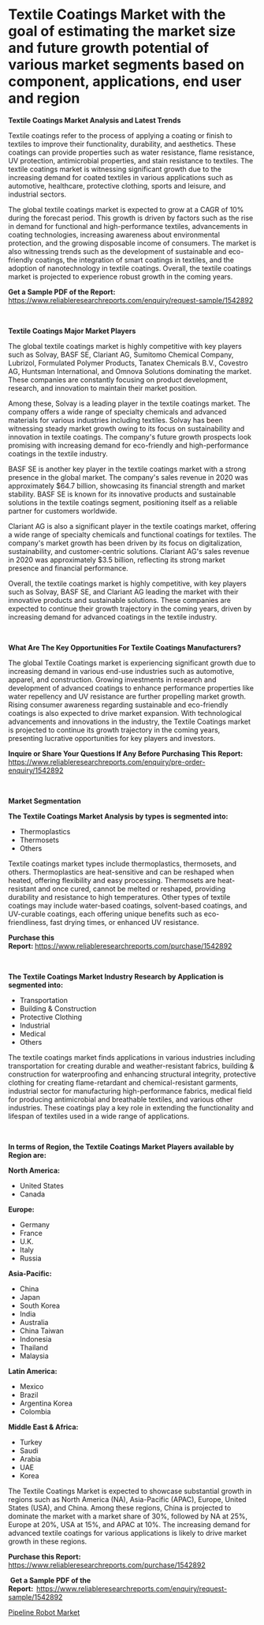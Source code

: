 <p><h1>Textile Coatings Market with the goal of estimating the market size and future growth potential of various market segments based on component, applications, end user and region</h1></p><p><strong>Textile Coatings Market Analysis and Latest Trends</strong></p>
<p><p>Textile coatings refer to the process of applying a coating or finish to textiles to improve their functionality, durability, and aesthetics. These coatings can provide properties such as water resistance, flame resistance, UV protection, antimicrobial properties, and stain resistance to textiles. The textile coatings market is witnessing significant growth due to the increasing demand for coated textiles in various applications such as automotive, healthcare, protective clothing, sports and leisure, and industrial sectors.</p><p>The global textile coatings market is expected to grow at a CAGR of 10% during the forecast period. This growth is driven by factors such as the rise in demand for functional and high-performance textiles, advancements in coating technologies, increasing awareness about environmental protection, and the growing disposable income of consumers. The market is also witnessing trends such as the development of sustainable and eco-friendly coatings, the integration of smart coatings in textiles, and the adoption of nanotechnology in textile coatings. Overall, the textile coatings market is projected to experience robust growth in the coming years.</p></p>
<p><strong>Get a Sample PDF of the Report:&nbsp;</strong> <a href="https://www.reliableresearchreports.com/enquiry/request-sample/1542892">https://www.reliableresearchreports.com/enquiry/request-sample/1542892</a></p>
<p>&nbsp;</p>
<p><strong>Textile Coatings Major Market Players</strong></p>
<p><p>The global textile coatings market is highly competitive with key players such as Solvay, BASF SE, Clariant AG, Sumitomo Chemical Company, Lubrizol, Formulated Polymer Products, Tanatex Chemicals B.V., Covestro AG, Huntsman International, and Omnova Solutions dominating the market. These companies are constantly focusing on product development, research, and innovation to maintain their market position.</p><p>Among these, Solvay is a leading player in the textile coatings market. The company offers a wide range of specialty chemicals and advanced materials for various industries including textiles. Solvay has been witnessing steady market growth owing to its focus on sustainability and innovation in textile coatings. The company's future growth prospects look promising with increasing demand for eco-friendly and high-performance coatings in the textile industry.</p><p>BASF SE is another key player in the textile coatings market with a strong presence in the global market. The company's sales revenue in 2020 was approximately $64.7 billion, showcasing its financial strength and market stability. BASF SE is known for its innovative products and sustainable solutions in the textile coatings segment, positioning itself as a reliable partner for customers worldwide.</p><p>Clariant AG is also a significant player in the textile coatings market, offering a wide range of specialty chemicals and functional coatings for textiles. The company's market growth has been driven by its focus on digitalization, sustainability, and customer-centric solutions. Clariant AG's sales revenue in 2020 was approximately $3.5 billion, reflecting its strong market presence and financial performance.</p><p>Overall, the textile coatings market is highly competitive, with key players such as Solvay, BASF SE, and Clariant AG leading the market with their innovative products and sustainable solutions. These companies are expected to continue their growth trajectory in the coming years, driven by increasing demand for advanced coatings in the textile industry.</p></p>
<p>&nbsp;</p>
<p><strong>What Are The Key Opportunities For Textile Coatings Manufacturers?</strong></p>
<p><p>The global Textile Coatings market is experiencing significant growth due to increasing demand in various end-use industries such as automotive, apparel, and construction. Growing investments in research and development of advanced coatings to enhance performance properties like water repellency and UV resistance are further propelling market growth. Rising consumer awareness regarding sustainable and eco-friendly coatings is also expected to drive market expansion. With technological advancements and innovations in the industry, the Textile Coatings market is projected to continue its growth trajectory in the coming years, presenting lucrative opportunities for key players and investors.</p></p>
<p><strong>Inquire or Share Your Questions If Any Before Purchasing This Report:</strong> <a href="https://www.reliableresearchreports.com/enquiry/pre-order-enquiry/1542892">https://www.reliableresearchreports.com/enquiry/pre-order-enquiry/1542892</a></p>
<p>&nbsp;</p>
<p><strong>Market Segmentation</strong></p>
<p><strong>The Textile Coatings Market Analysis by types is segmented into:</strong></p>
<p><ul><li>Thermoplastics</li><li>Thermosets</li><li>Others</li></ul></p>
<p><p>Textile coatings market types include thermoplastics, thermosets, and others. Thermoplastics are heat-sensitive and can be reshaped when heated, offering flexibility and easy processing. Thermosets are heat-resistant and once cured, cannot be melted or reshaped, providing durability and resistance to high temperatures. Other types of textile coatings may include water-based coatings, solvent-based coatings, and UV-curable coatings, each offering unique benefits such as eco-friendliness, fast drying times, or enhanced UV resistance.</p></p>
<p><strong>Purchase this Report:&nbsp;</strong><a href="https://www.reliableresearchreports.com/purchase/1542892">https://www.reliableresearchreports.com/purchase/1542892</a></p>
<p>&nbsp;</p>
<p><strong>The Textile Coatings Market Industry Research by Application is segmented into:</strong></p>
<p><ul><li>Transportation</li><li>Building & Construction</li><li>Protective Clothing</li><li>Industrial</li><li>Medical</li><li>Others</li></ul></p>
<p><p>The textile coatings market finds applications in various industries including transportation for creating durable and weather-resistant fabrics, building & construction for waterproofing and enhancing structural integrity, protective clothing for creating flame-retardant and chemical-resistant garments, industrial sector for manufacturing high-performance fabrics, medical field for producing antimicrobial and breathable textiles, and various other industries. These coatings play a key role in extending the functionality and lifespan of textiles used in a wide range of applications.</p></p>
<p>&nbsp;</p>
<p><strong>In terms of Region, the Textile Coatings Market Players available by Region are:</strong></p>
<p>
    <p> <strong> North America: </strong>
        <ul>
            <li>United States</li>
            <li>Canada</li>
        </ul>
        </p> 
    <p> <strong> Europe: </strong>
        <ul>
            <li>Germany</li>
            <li>France</li>
            <li>U.K.</li>
            <li>Italy</li>
            <li>Russia</li>
        </ul>
        </p> 
    <p> <strong> Asia-Pacific: </strong>
        <ul>
            <li>China</li>
            <li>Japan</li>
            <li>South Korea</li>
            <li>India</li>
            <li>Australia</li>
            <li>China Taiwan</li>
            <li>Indonesia</li>
            <li>Thailand</li>
            <li>Malaysia</li>
        </ul>
        </p> 
    <p> <strong> Latin America: </strong>
        <ul>
            <li>Mexico</li>
            <li>Brazil</li>
            <li>Argentina Korea</li>
            <li>Colombia</li>
        </ul>
        </p> 
    <p> <strong> Middle East & Africa: </strong>
        <ul>
            <li>Turkey</li>
            <li>Saudi</li>
            <li>Arabia</li>
            <li>UAE</li>
            <li>Korea</li>
        </ul>
    </p>
    </p>
<p><p>The Textile Coatings Market is expected to showcase substantial growth in regions such as North America (NA), Asia-Pacific (APAC), Europe, United States (USA), and China. Among these regions, China is projected to dominate the market with a market share of 30%, followed by NA at 25%, Europe at 20%, USA at 15%, and APAC at 10%. The increasing demand for advanced textile coatings for various applications is likely to drive market growth in these regions.</p></p>
<p><strong>Purchase this Report: </strong><a href="https://www.reliableresearchreports.com/purchase/1542892">https://www.reliableresearchreports.com/purchase/1542892</a></p>
<p>&nbsp;<strong>Get a Sample PDF of the Report:&nbsp;&nbsp;</strong><a href="https://www.reliableresearchreports.com/enquiry/request-sample/1542892">https://www.reliableresearchreports.com/enquiry/request-sample/1542892</a></p>
<p><strong></strong></p>
<p><p><a href="https://sulfuric-clavicle-d39.notion.site/Pipeline-Robot-Market-Research-Report-Provides-thorough-Industry-Overview-which-offers-an-In-Depth--bc00a5ae7c18411086d721a4cade9ae8">Pipeline Robot Market</a></p></p>